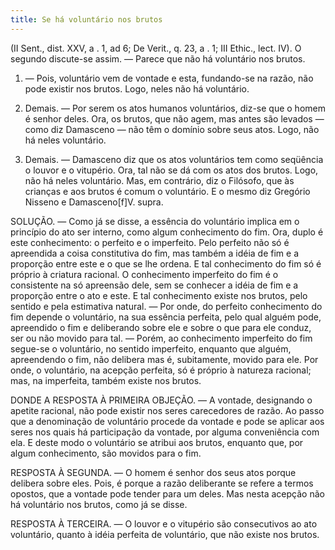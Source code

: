 ```yaml
---
title: Se há voluntário nos brutos
---
```


(II Sent., dist. XXV, a . 1, ad 6; De Verit., q. 23, a . 1; III Ethic., lect. IV).
  O segundo discute-se assim. ― Parece que não há voluntário nos brutos.  

1. ― Pois, voluntário vem de vontade e esta, fundando-se na razão, não pode existir nos brutos. Logo, neles não há voluntário.  

2. Demais. ― Por serem os atos humanos voluntários, diz-se que o homem é senhor deles. Ora, os brutos, que não agem, mas antes são levados ― como diz Damasceno ― não têm o domínio sobre seus atos. Logo, não há neles voluntário.  

3. Demais. ― Damasceno diz que os atos voluntários tem como seqüência o louvor e o vitupério. Ora, tal não se dá com os atos dos brutos. Logo, não há neles voluntário.  Mas, em contrário, diz o Filósofo, que às crianças e aos brutos é comum o voluntário. E o mesmo diz Gregório Nisseno e Damasceno[f]V. supra.  

SOLUÇÃO. ― Como já se disse, a essência do voluntário implica em o princípio do ato ser interno, como algum conhecimento do fim. Ora, duplo é este conhecimento: o perfeito e o imperfeito. Pelo perfeito não só é apreendida a coisa constitutiva do fim, mas também a idéia de fim e a proporção entre este e o que se lhe ordena. E tal conhecimento do fim só é próprio à criatura racional. O conhecimento imperfeito do fim é o consistente na só apreensão dele, sem se conhecer a idéia de fim e a proporção entre o ato e este. E tal conhecimento existe nos brutos, pelo sentido e pela estimativa natural. ― Por onde, do perfeito conhecimento do fim depende o voluntário, na sua essência perfeita, pelo qual alguém pode, apreendido o fim e deliberando sobre ele e sobre o que para ele conduz, ser ou não movido para tal. ― Porém, ao conhecimento imperfeito do fim segue-se o voluntário, no sentido imperfeito, enquanto que alguém, apreendendo o fim, não delibera mas é, subitamente, movido para ele. Por onde, o voluntário, na acepção perfeita, só é próprio à natureza racional; mas, na imperfeita, também existe nos brutos.  

DONDE A RESPOSTA À PRIMEIRA OBJEÇÃO. — A vontade, designando o apetite racional, não pode existir nos seres carecedores de razão. Ao passo que a denominação de voluntário procede da vontade e pode se aplicar aos seres nos quais há participação da vontade, por alguma conveniência com ela. E deste modo o voluntário se atribui aos brutos, enquanto que, por algum conhecimento, são movidos para o fim.  

RESPOSTA À SEGUNDA. ― O homem é senhor dos seus atos porque delibera sobre eles. Pois, é porque a razão deliberante se refere a termos opostos, que a vontade pode tender para um deles. Mas nesta acepção não há voluntário nos brutos, como já se disse.  

RESPOSTA À TERCEIRA. ― O louvor e o vitupério são consecutivos ao ato voluntário, quanto à idéia perfeita de voluntário, que não existe nos brutos.